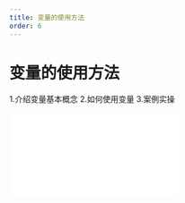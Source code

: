 ```yaml
---
title: 变量的使用方法
order: 6
---
```

# 变量的使用方法

  1.介绍变量基本概念
  2.如何使用变量
  3.案例实操

<iframe class="w-full aspect-video" src="//player.bilibili.com/player.html?isOutside=true&aid=114390330253301&bvid=BV16jLvzpEEm&cid=29579021235&p=1" scrolling="no" border="0" frameborder="no" framespacing="0" allowfullscreen="true"></iframe>
